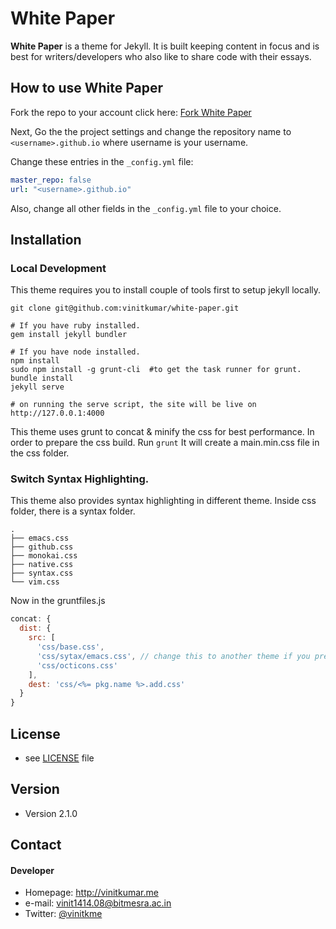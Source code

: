 # White Paper

**White Paper** is a theme for Jekyll. It is built keeping content in focus and is best for writers/developers who also like to share code with their essays.

## How to use White Paper

Fork the repo to your account click here: [Fork White Paper](https://github.com/vinitkumar/white-paper#fork-destination-box)

Next, Go the the project settings and change the repository name to `<username>.github.io` where username is your username.

Change these entries in the `_config.yml` file:

```yml
master_repo: false
url: "<username>.github.io"
```
Also, change all other fields in the `_config.yml` file to your choice.

## Installation

### Local Development

This theme requires you to install couple of tools first to setup jekyll locally.

```$
git clone git@github.com:vinitkumar/white-paper.git

# If you have ruby installed.
gem install jekyll bundler

# If you have node installed.
npm install
sudo npm install -g grunt-cli  #to get the task runner for grunt.
bundle install
jekyll serve

# on running the serve script, the site will be live on 
http://127.0.0.1:4000
```
This theme uses grunt to concat & minify the css for best performance. In order to prepare the css build. Run `grunt`
It will create a main.min.css file in the css folder.

### Switch Syntax Highlighting.

This theme also provides syntax highlighting in different theme. Inside css folder, there is a syntax folder.

```$
.
├── emacs.css
├── github.css
├── monokai.css
├── native.css
├── syntax.css
└── vim.css

```

Now in the gruntfiles.js

```js
concat: {
  dist: {
    src: [
      'css/base.css',
      'css/sytax/emacs.css', // change this to another theme if you prefer, like vim.css and run grunt
      'css/octicons.css'
    ],
    dest: 'css/<%= pkg.name %>.add.css'
  }
}
```

## License 
* see [LICENSE](https://github.com/vinitkumar/white-paper/blob/gh-pages/LICENSE) file

## Version 
* Version 2.1.0

## Contact
#### Developer
* Homepage: http://vinitkumar.me
* e-mail: vinit1414.08@bitmesra.ac.in
* Twitter: [@vinitkme](https://twitter.com/vinitkme "vinitkme on twitter")
